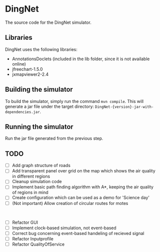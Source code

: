 # DingNet
The source code for the DingNet simulator.

## Libraries

DingNet uses the following libraries:
- AnnotationsDoclets (included in the lib folder, since it is not available online)
- jfreechart-1.5.0
- jxmapviewer2-2.4


## Building the simulator

To build the simulator, simply run the command `mvn compile`. This will generate a jar file under the target directory: `DingNet-{version}-jar-with-dependencies.jar`.


## Running the simulator

Run the jar file generated from the previous step.
<!-- A jar file is exported to the folder DingNetExe which also contains the correct file structure. Run the jar file to run the simulator.
The simulator can also be started from the main method in the MainGUI class. -->

## TODO

- [ ] Add graph structure of roads
- [ ] Add transparent panel over grid on the map which shows the air quality in different regions
- [ ] Cleanup simulation code
- [ ] Implement basic path finding algorithm with A\*, keeping the air quality of regions in mind
- [ ] Create configuration which can be used as a demo for 'Science day'
- [ ] \(Not important) Allow creation of circular routes for motes

<br />

- [ ] Refactor GUI
- [ ] Implement clock-based simulation, not event-based
- [ ] Correct bug concerning event-based handeling of recieved signal
- [ ] Refactor Inputprofile
- [ ] Refactor QualityOfService